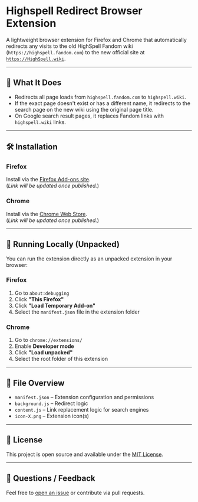 # Highspell Redirect Browser Extension

A lightweight browser extension for Firefox and Chrome that automatically redirects any visits to the old HighSpell Fandom wiki (`https://highspell.fandom.com`) to the new official site at [`https://HighSpell.wiki`](https://highspell.wiki).

---

## 🔄 What It Does

- Redirects all page loads from `highspell.fandom.com` to `highspell.wiki`.
- If the exact page doesn't exist or has a different name, it redirects to the search page on the new wiki using the original page title.
- On Google search result pages, it replaces Fandom links with `highspell.wiki` links.

---

## 🛠 Installation

### Firefox

Install via the [Firefox Add-ons site](#).  
(*Link will be updated once published.*)

### Chrome

Install via the [Chrome Web Store](#).  
(*Link will be updated once published.*)

---

## 🧪 Running Locally (Unpacked)

You can run the extension directly as an unpacked extension in your browser:

### Firefox
1. Go to `about:debugging`
2. Click **"This Firefox"**
3. Click **"Load Temporary Add-on"**
4. Select the `manifest.json` file in the extension folder

### Chrome
1. Go to `chrome://extensions/`
2. Enable **Developer mode**
3. Click **"Load unpacked"**
4. Select the root folder of this extension

---

## 📁 File Overview

- `manifest.json` – Extension configuration and permissions
- `background.js` – Redirect logic
- `content.js` – Link replacement logic for search engines
- `icon-X.png` – Extension icon(s)

---

## 📝 License

This project is open source and available under the [MIT License](https://github.com/SpegalDev/HighSpell-Wiki-Redirector/blob/main/LICENSE).

---

## 💬 Questions / Feedback

Feel free to [open an issue](https://github.com/SpegalDev/HighSpell-Wiki-Redirector/issues) or contribute via pull requests.
